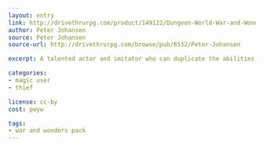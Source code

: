 ```yaml
---
layout: entry
link: http://drivethrurpg.com/product/149122/Dungeon-World-War-and-Wonders-Pack
author: Peter Johansen
source: Peter Johansen
source-url: http://drivethrurpg.com/browse/pub/6532/Peter-Johansen

excerpt: A talented actor and imitator who can duplicate the abilities of others.

categories:
- magic user
- thief

license: cc-by
cost: pwyw

tags:
- war and wonders pack
---
```

